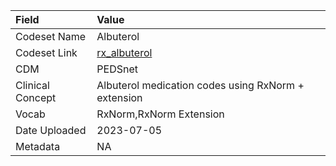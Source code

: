 |Field            |Value                                               |
|:----------------|:---------------------------------------------------|
|Codeset Name     |Albuterol                                           |
|Codeset Link     |[rx_albuterol](https://github.com/PEDSnet/Variable-Dictionary/blob/main/drugs/rx_albuterol.csv)|
|CDM              |PEDSnet                                             |
|Clinical Concept |Albuterol medication codes using RxNorm + extension |
|Vocab            |RxNorm,RxNorm Extension                             |
|Date Uploaded    |2023-07-05                                          |
|Metadata         |NA                                                  |
